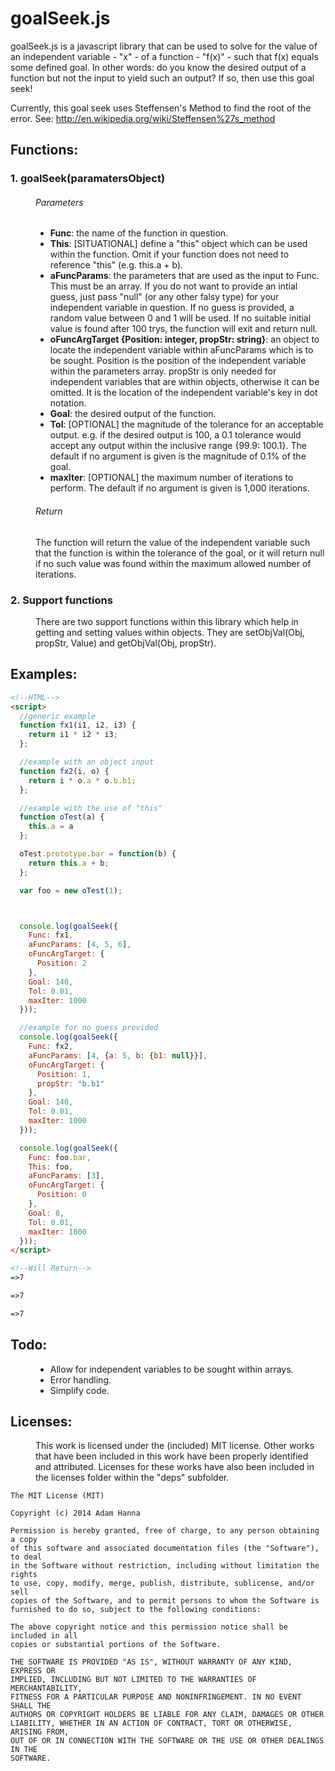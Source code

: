 # goalSeek.js

goalSeek.js is a javascript library that can be used to solve for the value of an independent variable - "x" - of a function - "f(x)" - such that f(x) equals some defined goal. In other words: do you know the desired output of a function but not the input to yield such an output? If so, then use this goal seek!

Currently, this goal seek uses Steffensen's Method to find the root of the error. 
See: http://en.wikipedia.org/wiki/Steffensen%27s_method

## Functions:
<dl>
  <dt><h3>1. goalSeek(paramatersObject)</h3>
  <dd><h6>Parameters</h6>
  <ul>
    <li><b>Func</b>: the name of the function in question.</li>
    <li><b>This</b>: [SITUATIONAL] define a "this" object which can be used within the function. Omit if your function does not need to reference "this" (e.g. this.a + b).</li>
    <li><b>aFuncParams</b>: the parameters that are used as the input to Func. This must be an array. If you do not want to provide an intial guess, just pass "null" (or any other falsy type) for your independent variable in question. If no guess is provided, a random value between 0 and 1 will be used. If no suitable initial value is found after 100 trys, the function will exit and return null.</li>
    <li><b>oFuncArgTarget {Position: integer, propStr: string}</b>: an object to locate the independent variable within aFuncParams which is to be sought. Position is the position of the independent variable within the parameters array. propStr is only needed for independent variables that are within objects, otherwise it can be omitted. It is the location of the independent variable's key in dot notation.</li>
    <li><b>Goal</b>: the desired output of the function.</li>
    <li><b>Tol</b>: [OPTIONAL] the magnitude of the tolerance for an acceptable output. e.g. if the desired output is 100, a 0.1 tolerance would accept any output within the inclusive range {99.9: 100.1}. The default if no argument is given is the magnitude of 0.1% of the goal.</li>
    <li><b>maxIter</b>: [OPTIONAL] the maximum number of iterations to perform. The default if no argument is given is 1,000 iterations.</li>
  </ul>
  <dd><h6>Return</h6>
  <dd>The function will return the value of the independent variable such that the function is within the tolerance of the goal, or it will return null if no such value was found within the maximum allowed number of iterations. 
  <dt><h3>2. Support functions</h3>
  <dd>There are two support functions within this library which help in getting and setting values within objects. They are setObjVal(Obj, propStr, Value) and getObjVal(Obj, propStr).
</dl>

## Examples:
  
```html
<!--HTML-->
<script>
  //generic example
  function fx1(i1, i2, i3) {
    return i1 * i2 * i3;
  };

  //example with an object input
  function fx2(i, o) {
    return i * o.a * o.b.b1;
  };

  //example with the use of "this"
  function oTest(a) {
    this.a = a
  };

  oTest.prototype.bar = function(b) {
    return this.a + b;
  };

  var foo = new oTest(1);



  console.log(goalSeek({
    Func: fx1, 
    aFuncParams: [4, 5, 6],
    oFuncArgTarget: {
      Position: 2
    },
    Goal: 140,
    Tol: 0.01,
    maxIter: 1000
  }));

  //example for no guess provided
  console.log(goalSeek({
    Func: fx2, 
    aFuncParams: [4, {a: 5, b: {b1: null}}],
    oFuncArgTarget: {
      Position: 1,
      propStr: "b.b1"
    },
    Goal: 140,
    Tol: 0.01,
    maxIter: 1000
  }));

  console.log(goalSeek({
    Func: foo.bar,
    This: foo,
    aFuncParams: [3],
    oFuncArgTarget: {
      Position: 0
    },
    Goal: 8,
    Tol: 0.01,
    maxIter: 1000
  }));
</script>

<!--Will Return-->
=>7

=>7

=>7

```
## Todo:
<dl>
	<dd>
	<ul>
		<li>Allow for independent variables to be sought within arrays.</li>
    <li>Error handling.</li>
		<li>Simplify code.</li>
	</ul>
</dl>

## Licenses:
<dl><dd>This work is licensed under the (included) MIT license. Other works that have been included in this work have been properly identified and attributed. Licenses for these works have also been included in the licenses folder within the "deps" subfolder.
</dl>

```
The MIT License (MIT)

Copyright (c) 2014 Adam Hanna

Permission is hereby granted, free of charge, to any person obtaining a copy
of this software and associated documentation files (the "Software"), to deal
in the Software without restriction, including without limitation the rights
to use, copy, modify, merge, publish, distribute, sublicense, and/or sell
copies of the Software, and to permit persons to whom the Software is
furnished to do so, subject to the following conditions:

The above copyright notice and this permission notice shall be included in all
copies or substantial portions of the Software.

THE SOFTWARE IS PROVIDED "AS IS", WITHOUT WARRANTY OF ANY KIND, EXPRESS OR
IMPLIED, INCLUDING BUT NOT LIMITED TO THE WARRANTIES OF MERCHANTABILITY,
FITNESS FOR A PARTICULAR PURPOSE AND NONINFRINGEMENT. IN NO EVENT SHALL THE
AUTHORS OR COPYRIGHT HOLDERS BE LIABLE FOR ANY CLAIM, DAMAGES OR OTHER
LIABILITY, WHETHER IN AN ACTION OF CONTRACT, TORT OR OTHERWISE, ARISING FROM,
OUT OF OR IN CONNECTION WITH THE SOFTWARE OR THE USE OR OTHER DEALINGS IN THE
SOFTWARE.
```